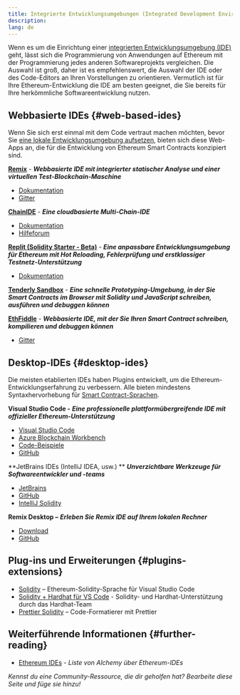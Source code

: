 ```yaml
---
title: Integrierte Entwicklungsumgebungen (Integrated Development Environments, IDEs)
description:
lang: de
---
```


Wenn es um die Einrichtung einer [integrierten Entwicklungsumgebung (IDE)](https://wikipedia.org/wiki/Integrated_development_environment) geht, lässt sich die Programmierung von Anwendungen auf Ethereum mit der Programmierung jedes anderen Softwareprojekts vergleichen. Die Auswahl ist groß, daher ist es empfehlenswert, die Auswahl der IDE oder des Code-Editors an Ihren Vorstellungen zu orientieren. Vermutlich ist für Ihre Ethereum-Entwicklung die IDE am besten geeignet, die Sie bereits für Ihre herkömmliche Softwareentwicklung nutzen.

## Webbasierte IDEs {#web-based-ides}

Wenn Sie sich erst einmal mit dem Code vertraut machen möchten, bevor Sie [eine lokale Entwicklungsumgebung aufsetzen](/developers/local-environment/), bieten sich diese Web-Apps an, die für die Entwicklung von Ethereum Smart Contracts konzipiert sind.

**[Remix](https://remix.ethereum.org/)** - **_Webbasierte IDE mit integrierter statischer Analyse und einer virtuellen Test-Blockchain-Maschine_**

- [Dokumentation](https://remix-ide.readthedocs.io/en/latest/#)
- [Gitter](https://gitter.im/ethereum/remix)

**[ChainIDE](https://chainide.com/)** - **_Eine cloudbasierte Multi-Chain-IDE_**

- [Dokumentation](https://chainide.gitbook.io/chainide-english-1/)
- [Hilfeforum](https://forum.chainide.com/)

**[Replit (Solidity Starter - Beta)](https://replit.com/@replit/Solidity-starter-beta)** - **_Eine anpassbare Entwicklungsumgebung für Ethereum mit Hot Reloading, Fehlerprüfung und erstklassiger Testnetz-Unterstützung_**

- [Dokumentation](https://docs.replit.com/)

**[Tenderly Sandbox](https://sandbox.tenderly.co/)** - **_Eine schnelle Prototyping-Umgebung, in der Sie Smart Contracts im Browser mit Solidity und JavaScript schreiben, ausführen und debuggen können_**

**[EthFiddle](https://ethfiddle.com/)** - **_Webbasierte IDE, mit der Sie Ihren Smart Contract schreiben, kompilieren und debuggen können_**

- [Gitter](https://gitter.im/loomnetwork/ethfiddle)

## Desktop-IDEs {#desktop-ides}

Die meisten etablierten IDEs haben Plugins entwickelt, um die Ethereum-Entwicklungserfahrung zu verbessern. Alle bieten mindestens Syntaxhervorhebung für [Smart Contract-Sprachen](/developers/docs/smart-contracts/languages/).

**Visual Studio Code -** **_Eine professionelle plattformübergreifende IDE mit offizieller Ethereum-Unterstützung_**

- [Visual Studio Code](https://code.visualstudio.com/)
- [Azure Blockchain Workbench](https://azuremarketplace.microsoft.com/en-us/marketplace/apps/microsoft-azure-blockchain.azure-blockchain-workbench?tab=Overview)
- [Code-Beispiele](https://github.com/Azure-Samples/blockchain/blob/master/blockchain-workbench/application-and-smart-contract-samples/readme.md)
- [GitHub](https://github.com/microsoft/vscode)

**JetBrains IDEs (IntelliJ IDEA, usw.) ** **_Unverzichtbare Werkzeuge für Softwareentwickler und -teams_**

- [JetBrains](https://www.jetbrains.com/)
- [GitHub](https://github.com/JetBrains)
- [IntelliJ Solidity](https://github.com/intellij-solidity/intellij-solidity/)

**Remix Desktop –** **_Erleben Sie Remix IDE auf Ihrem lokalen Rechner_**

- [Download](https://github.com/ethereum/remix-desktop/releases)
- [GitHub](https://github.com/ethereum/remix-desktop)

## Plug-ins und Erweiterungen {#plugins-extensions}

- [Solidity](https://marketplace.visualstudio.com/items?itemName=JuanBlanco.solidity) – Ethereum-Solidity-Sprache für Visual Studio Code
- [Solidity + Hardhat für VS Code](https://marketplace.visualstudio.com/items?itemName=NomicFoundation.hardhat-solidity) - Solidity- und Hardhat-Unterstützung durch das Hardhat-Team
- [Prettier Solidity](https://github.com/prettier-solidity/prettier-plugin-solidity) – Code-Formatierer mit Prettier

## Weiterführende Informationen {#further-reading}

- [Ethereum IDEs](https://www.alchemy.com/list-of/web3-ides-on-ethereum) _- Liste von Alchemy über Ethereum-IDEs_

_Kennst du eine Community-Ressource, die dir geholfen hat? Bearbeite diese Seite und füge sie hinzu!_
